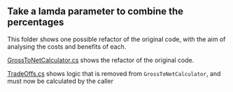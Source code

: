## Take a lamda parameter to combine the percentages

This folder shows one possible refactor of the original code, with the aim of analysing the costs and benefits of each.

[GrossToNetCalculator.cs](./GrossToNetCalculator.cs) shows the refactor of the original code.

[TradeOffs.cs](./TradeOffs.cs) shows logic that is removed from `GrossToNetCalculator`, and must now be calculated by the caller
